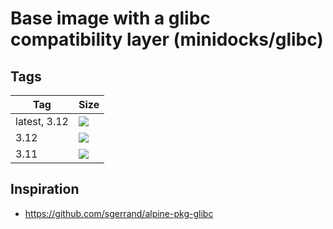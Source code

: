 Base image with a glibc compatibility layer (minidocks/glibc)
=============================================================

Tags
----

 Tag               | Size
 ---               | ----
 latest, 3.12      | [![](https://images.microbadger.com/badges/image/minidocks/glibc.svg)](https://microbadger.com/images/minidocks/glibc)
 3.12              | [![](https://images.microbadger.com/badges/image/minidocks/glibc:3.12.svg)](https://microbadger.com/images/minidocks/glibc:3.12)
 3.11              | [![](https://images.microbadger.com/badges/image/minidocks/glibc:3.11.svg)](https://microbadger.com/images/minidocks/glibc:3.11)

Inspiration
-----------

- https://github.com/sgerrand/alpine-pkg-glibc
